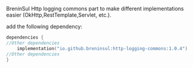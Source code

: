 BreninSul Http logging commons part to make different implementations easier (OkHttp,RestTemplate,Servlet, etc.).



add the following dependency:

````kotlin
dependencies {
//Other dependencies
    implementation("io.github.breninsul:http-logging-commons:1.0.4")
//Other dependencies
}

````


